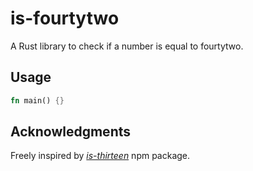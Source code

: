 # is-fourtytwo

A Rust library to check if a number is equal to fourtytwo.

## Usage

```rust
fn main() {}
```
## Acknowledgments

Freely inspired by [*is-thirteen*](https://github.com/jezen/is-thirteen) npm package.